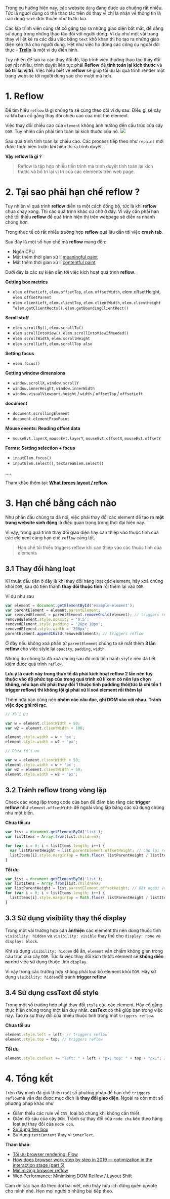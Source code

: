 Trong xu hướng hiện nay, các website `động` đang được ưa chuộng rất nhiều. Tức là người dùng có thể thao tác trên đó thay vì chỉ là nhận về thông tin là các dòng `text` đơn thuần như trước kia.

Các lập trình viên cũng rất cố gắng tạo ra những giao diện bắt mắt, dễ dàng sử dụng trong những thao tác đối với người dùng. Ví dụ như một vài trang thay vì liệt kê ra các đầu việc bằng `text` khô khan thì họ tạo ra những giao diện kéo thả cho người dùng. Hệt như việc họ dùng các công cụ ngoài đời thực - [**Trello**](https://trello.com) là một ví dụ điển hình. 


Tuy nhiên để tạo ra các thay đổi đó, lập trình viên thường thao tác thay đổi `DOM` rất nhiều, trình duyệt liên tục phải **Reflow** để **tính toán lại kích thước** và **bố trí lại vị trí**. Việc hiểu biết về **reflow** sẽ giúp tối ưu lại quá trình render một trang website tới người dùng sao cho mượt mà hơn.

# 1. Reflow
Để tìm hiểu `reflow` là gì chúng ta sẽ cùng theo dõi ví dụ sau: Điều gì sẽ xảy ra khi bạn cố gắng thay đổi chiều cao của một thẻ element.

Việc thay đổi chiều cao của `element` không ảnh hưởng đến cấu trúc của cây `DOM`. Tuy nhiên cần phải tính toán lại kích thước của nó.
![](https://images.viblo.asia/218a6bae-3617-440b-9a98-fe0548e24126.png)

Sau quá trình tính toán lại chiều cao. Các process tiếp theo như `repaint` mới được thực hiện trước khi hiện thị ra trình duyệt. 

**Vậy reflow là gì ?**

> Reflow là tập hợp nhiều tiến trình mà trình duyệt tính toán lại kích thước và bố trí lại vị trí của các elements trên web page.
> 
# 2. Tại sao phải hạn chế reflow ?

Tuy nhiên vì quá trình **reflow** diễn ra một cách đồng bộ, tức là khi **reflow** chưa chạy xong. Thì các quá trình khác cứ chờ ở đấy. Vì vậy cần phải hạn chế tối thiểu **reflow**  để quá trình hiện thị trên webpage sẽ diễn ra nhanh chóng hơn. 

Trong thực tế có rất nhiều trường hợp **reflow** quá lâu dẫn tới việc **crash tab**.

Sau đây là một số hạn chế mà **reflow** mang đến:
* Ngốn CPU
* Mất thêm thời gian xử lí [meaningful paint](https://web.dev/first-meaningful-paint/) 
* Mất thêm thời gian xử lí [contentful paint](https://web.dev/first-contentful-paint/) 

Dưới đây là các sự kiện dẫn tới việc kích hoạt quá trình **reflow**.

**Getting box metrics**
* `elem.offsetLeft`, `elem.offsetTop`, `elem.offsetWidth`, elem.offsetHeight, `elem.offsetParent`
* `elem.clientLeft`, `elem.clientTop`, `elem.clientWidth`, `elem.clientHeight`
*`elem.getClientRects()`, `elem.getBoundingClientRect()`

**Scroll stuff**
* `elem.scrollBy()`, `elem.scrollTo()`
* `elem.scrollIntoView()`, `elem.scrollIntoViewIfNeeded()`
* `elem.scrollWidth`, `elem.scrollHeight`
* `elem.scrollLeft`, `elem.scrollTop also`


**Setting focus**

* `elem.focus()`

**Getting window dimensions**

* `window.scrollX`, `window.scrollY`
* `window.innerHeight`, `window.innerWidth`
* `window.visualViewport.height` / `width` / `offsetTop` / `offsetLeft`

**document**
* `document.scrollingElement`
* `document.elementFromPoint`

**Mouse events: Reading offset data**
* `mouseEvt.layerX`, `mouseEvt.layerY`, `mouseEvt.offsetX`, `mouseEvt.offsetY`

**Forms: Setting selection + focus**
* `inputElem.focus()`
* `inputElem.select()`, `textareaElem.select()`

 **....**
 
Tham khảo thêm tại: **[What forces layout / reflow](https://gist.github.com/paulirish/5d52fb081b3570c81e3a)**
# 3. Hạn chế bằng cách nào
Như phần đầu chúng ta đã nói, việc phải thay đổi các element để tạo ra **một trang website sinh động** là điều quan trọng trong thời đại hiện nay.

Vì vậy, trong quá trình thay đổi giao diện hay can thiệp vào thuộc tính của các element càng hạn chế `reflow` càng tốt.

> Hạn chế tối thiểu triggers reflow khi can thiệp vào các thuộc tính của elements
> 
## 3.1 Thay đổi hàng loạt
Kĩ thuật đầu tiên ở đây là khi thay đổi hàng loạt các element, hãy xoá chúng khỏi `DOM`, sau đó tiến thành **thay đổi thuộc tính** rồi thêm lại vào `DOM`.

Ví dụ như sau 

```js
var element = document.getElementById('example-element');
var parentElement = element.parentElement;
var removedElement = parentElement.removeChild(element); // triggers reflow
removedElement.style.opacity = '0.5';
removedElement.style.padding = '20px 10px';
removedElement.style.width = '200px';
parentElement.appendChild(removedElement); // triggers reflow
```

Ở đây nếu không xoá phần tử `parentElement` chúng ta sẽ mất thêm **3 lần reflow** cho việc style lại `opacity`, `padding`, `width`.

Nhưng do chúng ta đã xoá chúng sau đó mới tiến hành `style` nên đã tiết kiệm được quá trình `reflow`.

**Lưu ý là cách này trong thực tế đã phải kích hoạt reflow 2 lần nên tuỳ thuộc vào độ phức tạp của trong quá trình xử lí xem có nên lựa chọn không, nếu bạn chỉ phải thay đổi 1 thuộc tính padding thôi(tức là chỉ tốn 1 trigger reflow) thì không tội gì phải xử lí xoá element rồi thêm lại**

Thêm nữa bạn cũng nên **nhóm các câu đọc, ghi DOM vào với nhau**. **Tránh việc đọc ghi rời rạc**.
```js
// Tối ưu

var w = element.clientWidth + 50;
var w2 = element.clientWidth + 100;

element.style.width = w + 'px';
element.style.width = w2 + 'px';

// Chưa tối ưu

var w = element.clientWidth + 50;
element.style.width = w + 'px';
var w2 = element.clientWidth + 50;
element.style.width = w2 + 'px';
```
 
## 3.2 Tránh reflow trong vòng lặp
Check các vòng lặp trong code của bạn để đảm bảo rằng các **trigger reflow** như `element.offsetWidth` để ngoài vòng lặp bằng các sử dụng chúng như một biến.

**Chưa tối ưu**
```js
var list = document.getElementById('list');
var listItems = Array.from(list.children);

for (var i = 0; i < listItems.length; i++) {
  var listParentHeight = list.parentElement.offsetHeight; // Lặp lại reflow
  listItems[i].style.marginTop = Math.floor( listParentHeight / listItems.length - 10) + 'px'; 
}
```
**Tối ưu**

```js
var list = document.getElementById('list');
var listItems = Array.from(list.children);
var listParentHeight = list.parentElement.offsetHeight; // Đặt ngoài vòng lặp 
for (var i = 0; i < listItems.length; i++) {
  listItems[i].style.marginTop = Math.floor( listParentHeight / listItems.length - 10) + 'px'; 
}
```

## 3.3 Sử dụng visibility thay thế display
 Trong một vài trường hợp cần **ẩn/hiện** các element thì nên dùng thuộc tính `visibility: hidden` và `visibility: visible` thay thế cho `display: none` và `display: block`.
 
 Khi sử dụng `visibility: hidden` để ẩn, `element` vẫn chiếm không gian trong cấu trúc của cây `DOM`. Tức là việc thay đổi kích thước element sẽ **không diễn ra** như việc sử dụng thuộc tính `display`.
 
 Vì vậy trong các trường hợp không phải loại bỏ element khỏi `DOM`. Hãy sử dụng `visibility: hidden`để tránh **trigger reflow**
 ## 3.4 Sử dụng cssText để style
 Trong một số trường hợp phải thay đổi `style` của các element. Hãy cố gắng thực hiện chúng trong một lần duy nhất. **cssText** có thể giúp bạn trong việc này. Tạo ra sự thay đổi của nhiều thuộc tính trong một `triggers reflow`.
 
 
 
 **Chưa tối ưu**
 ```js
 element.style.left = left; // triggers reflow
element.style.top = top; // triggers reflow
```
**Tối ưu** 
```js
element.style.cssText += "left: " + left + "px; top: " + top + "px;"; // triggers reflow once
```
# 4. Tổng kết

Trên đây mình đã giới thiệu một số phương pháp để hạn chế `triggers reflow`mà vẫn đạt được mục đích là **thay đổi giao diện**. Ngoài ra còn một số phương pháp khác như 

* Giảm thiểu các rule về `CSS`, loại bỏ chúng khi không cần thiết.
* Giảm độ sâu của cây `DOM`, Tránh sự thay đổi của `node cha` kéo theo hàng loạt sự thay đổi của `node con`.
* [Sử dụng flex box](https://developers.google.com/web/fundamentals/performance/rendering/avoid-large-complex-layouts-and-layout-thrashing#use_flexbox_over_older_layout_models)
* Sử dụng `textContent` thay vì `innerText`.

**Tham khảo:**

* [ Tối ưu browser rendering: Flow](https://thinhdora.me/development/toi-uu-browser-rendering-flow)
* [How does browser work step by step in 2019 — optimization in the interaction stage (part 5)](https://medium.com/@cabulous/how-does-browser-work-in-2019-part-5-optimization-in-the-interaction-stage-66b53b8ec0ad)
* [Minimizing browser reflow](https://developers.google.com/speed/docs/insights/browser-reflow)
* [Web Performance: Minimising DOM Reflow / Layout Shift](https://medium.com/better-programming/web-performance-dom-reflow-76ac7c4d2d4f)
 
 Cảm ơn các bạn đã theo dõi bài viết, nếu thấy hữu ích đừng quên upvote cho mình nhé. Hẹn mọi người ở những bài tiếp theo.